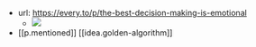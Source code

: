 
- url: https://every.to/p/the-best-decision-making-is-emotional
  - ![](/assets/images/2023-07-11-21-20-36.png)
- [[p.mentioned]] [[idea.golden-algorithm]]